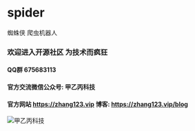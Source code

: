 # spider
蜘蛛侠
爬虫机器人

### 欢迎进入开源社区 为技术而疯狂
#### QQ群 675683113 
#### 官方交流微信公众号: 甲乙丙科技
  
#### 官方网站 https://zhang123.vip    博客: https://zhang123.vip/blog



<img src="https://zhang123.vip/images/designer-pic.jpg"  alt="甲乙丙科技">
